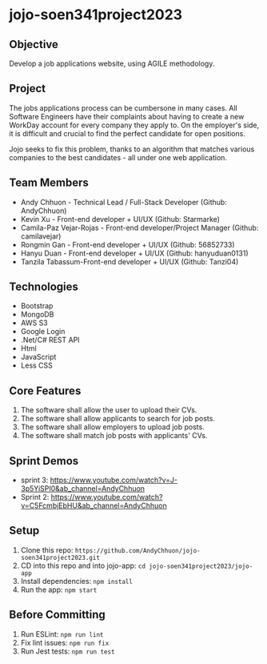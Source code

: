 # jojo-soen341project2023

## Objective

Develop a job applications website, using AGILE methodology.

## Project

The jobs applications process can be cumbersone in many cases. All Software Engineers have their complaints about having to create a new WorkDay account for every company they apply to. On the employer's side, it is difficult and crucial to find the perfect candidate for open positions.

Jojo seeks to fix this problem, thanks to an algorithm that matches various companies to the best candidates - all under one web application.

## Team Members

- Andy Chhuon - Technical Lead / Full-Stack Developer (Github: AndyChhuon)
- Kevin Xu - Front-end developer + UI/UX (Github: Starmarke)
- Camila-Paz Vejar-Rojas - Front-end developer/Project Manager (Github: camilavejar)
- Rongmin Gan - Front-end developer + UI/UX (Github: 56852733)
- Hanyu Duan - Front-end developer + UI/UX (Github: hanyuduan0131)
- Tanzila Tabassum-Front-end developer + UI/UX (Github: Tanzi04)

## Technologies

- Bootstrap
- MongoDB
- AWS S3
- Google Login
- .Net/C# REST API
- Html
- JavaScript
- Less CSS

## Core Features

1. The software shall allow the user to upload their CVs.
2. The software shall allow applicants to search for job posts.
3. The software shall allow employers to upload job posts.
4. The software shall match job posts with applicants' CVs.

## Sprint Demos

- sprint 3: https://www.youtube.com/watch?v=J-3p5YiSPI0&ab_channel=AndyChhuon
- Sprint 2: https://www.youtube.com/watch?v=C5FcmbjEbHU&ab_channel=AndyChhuon

## Setup

1. Clone this repo: `https://github.com/AndyChhuon/jojo-soen341project2023.git`
2. CD into this repo and into jojo-app: `cd jojo-soen341project2023/jojo-app`
3. Install dependencies: `npm install`
4. Run the app: `npm start`

## Before Committing

1. Run ESLint: `npm run lint`
2. Fix lint issues: `npm run fix`
3. Run Jest tests: `npm run test`
